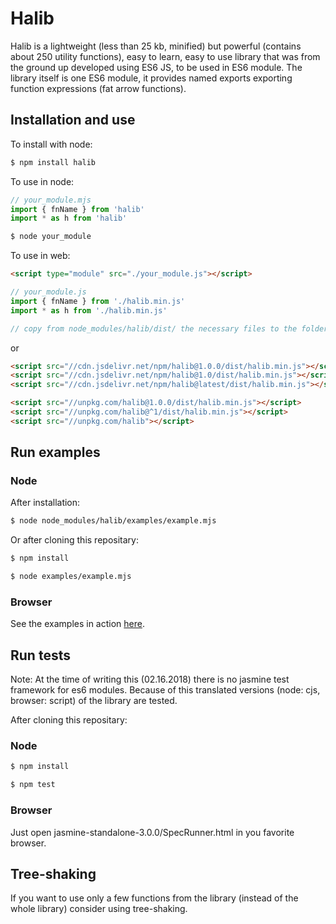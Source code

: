 # Halib

Halib is a lightweight (less than 25 kb, minified) but powerful (contains about 250 utility functions),
easy to learn, easy to use library
that was from the ground up developed using ES6 JS, to be used in ES6 module. The library itself
is one ES6 module, it provides named exports exporting function expressions (fat arrow functions).


## Installation and use

To install with node:
```bash
$ npm install halib
```

To use in node:
```javascript
// your_module.mjs
import { fnName } from 'halib'
import * as h from 'halib'
```
```bash
$ node your_module
```

To use in web:
```html
<script type="module" src="./your_module.js"></script>
```

```javascript
// your_module.js
import { fnName } from './halib.min.js'
import * as h from './halib.min.js'
```
```javascript
// copy from node_modules/halib/dist/ the necessary files to the folder of your_module.js 
```
or
```html
<script src="//cdn.jsdelivr.net/npm/halib@1.0.0/dist/halib.min.js"></script>
<script src="//cdn.jsdelivr.net/npm/halib@1.0/dist/halib.min.js"></script>
<script src="//cdn.jsdelivr.net/npm/halib@latest/dist/halib.min.js"></script>

<script src="//unpkg.com/halib@1.0.0/dist/halib.min.js"></script>
<script src="//unpkg.com/halib@^1/dist/halib.min.js"></script>
<script src="//unpkg.com/halib"></script>
```


## Run examples

### Node

After installation:
```bash
$ node node_modules/halib/examples/example.mjs
```
Or after cloning this repositary:
```bash
$ npm install
```
```bash
$ node examples/example.mjs
```

### Browser

See the examples in action [here](http://mts.nhely.hu/examples).

## Run tests
Note: At the time of writing this (02.16.2018) there is no jasmine test framework for es6 modules.
Because of this translated versions (node: cjs, browser: script) of the library are tested.


After cloning this repositary:
### Node
```bash
$ npm install
```
```bash
$ npm test
```

### Browser
Just open jasmine-standalone-3.0.0/SpecRunner.html in you favorite browser.


## Tree-shaking

If you want to use only a few functions from the library (instead of the whole library)
consider using tree-shaking.
